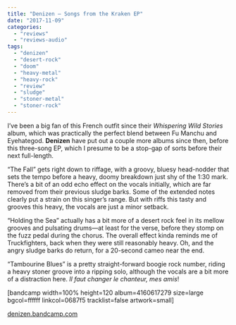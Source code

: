 ```yaml
---
title: "Denizen – Songs from the Kraken EP"
date: "2017-11-09"
categories: 
  - "reviews"
  - "reviews-audio"
tags: 
  - "denizen"
  - "desert-rock"
  - "doom"
  - "heavy-metal"
  - "heavy-rock"
  - "review"
  - "sludge"
  - "stoner-metal"
  - "stoner-rock"
---
```


I’ve been a big fan of this French outfit since their _Whispering Wild Stories_ album, which was practically the perfect blend between Fu Manchu and Eyehategod. **Denizen** have put out a couple more albums since then, before this three-song EP, which I presume to be a stop-gap of sorts before their next full-length.

“The Fall” gets right down to riffage, with a groovy, bluesy head-nodder that sets the tempo before a heavy, doomy breakdown just shy of the 1:30 mark. There’s a bit of an odd echo effect on the vocals initially, which are far removed from their previous sludge barks. Some of the extended notes clearly put a strain on this singer’s range. But with riffs this tasty and grooves this heavy, the vocals are just a minor setback.

“Holding the Sea” actually has a bit more of a desert rock feel in its mellow grooves and pulsating drums—at least for the verse, before they stomp on the fuzz pedal during the chorus. The overall effect kinda reminds me of Truckfighters, back when they were still reasonably heavy. Oh, and the angry sludge barks do return, for a 20-second cameo near the end.

“Tambourine Blues” is a pretty straight-forward boogie rock number, riding a heavy stoner groove into a ripping solo, although the vocals are a bit more of a distraction here. _Il faut changer le chanteur, mes amis_!

\[bandcamp width=100% height=120 album=4160617279 size=large bgcol=ffffff linkcol=0687f5 tracklist=false artwork=small\]

[denizen.bandcamp.com](https://denizen.bandcamp.com/)
